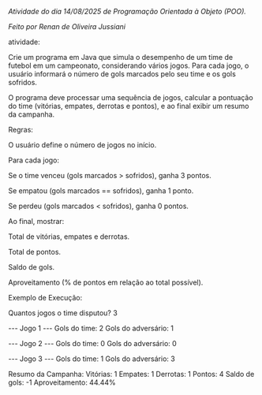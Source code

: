 *Atividade do dia 14/08/2025 de Programação Orientada à Objeto (POO).*

*Feito por Renan de Oliveira Jussiani*

atividade:

Crie um programa em Java que simula o desempenho de um time de futebol em um campeonato, considerando vários jogos. Para cada jogo, o usuário informará o número de gols marcados pelo seu time e os gols sofridos.

O programa deve processar uma sequência de jogos, calcular a pontuação do time (vitórias, empates, derrotas e pontos), e ao final exibir um resumo da campanha.

Regras:

O usuário define o número de jogos no início.

Para cada jogo:

Se o time venceu (gols marcados > sofridos), ganha 3 pontos.

Se empatou (gols marcados == sofridos), ganha 1 ponto.

Se perdeu (gols marcados < sofridos), ganha 0 pontos.

Ao final, mostrar:

Total de vitórias, empates e derrotas.

Total de pontos.

Saldo de gols.

Aproveitamento (% de pontos em relação ao total possível).

Exemplo de Execução:

Quantos jogos o time disputou? 3

--- Jogo 1 ---
Gols do time: 2
Gols do adversário: 1

--- Jogo 2 ---
Gols do time: 0
Gols do adversário: 0

--- Jogo 3 ---
Gols do time: 1
Gols do adversário: 3

Resumo da Campanha:
Vitórias: 1
Empates: 1
Derrotas: 1
Pontos: 4
Saldo de gols: -1
Aproveitamento: 44.44%
